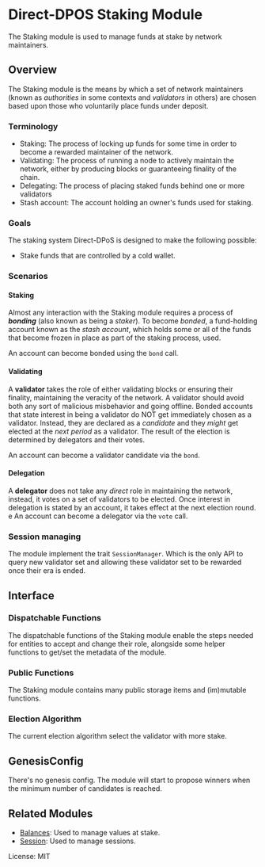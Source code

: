 # Direct-DPOS Staking Module

The Staking module is used to manage funds at stake by network maintainers.

## Overview

The Staking module is the means by which a set of network maintainers (known as _authorities_ in
some contexts and _validators_ in others) are chosen based upon those who voluntarily place
funds under deposit.

### Terminology

- Staking: The process of locking up funds for some time in order to become a rewarded maintainer of the network.
- Validating: The process of running a node to actively maintain the network, either by
  producing blocks or guaranteeing finality of the chain.
- Delegating: The process of placing staked funds behind one or more validators 
- Stash account: The account holding an owner's funds used for staking.

### Goals

The staking system Direct-DPoS is designed to make the following possible:

- Stake funds that are controlled by a cold wallet.

### Scenarios

#### Staking

Almost any interaction with the Staking module requires a process of _**bonding**_ (also known
as being a _staker_). To become *bonded*, a fund-holding account known as the _stash account_,
which holds some or all of the funds that become frozen in place as part of the staking process,
used.

An account can become bonded using the `bond` call.


#### Validating

A **validator** takes the role of either validating blocks or ensuring their finality,
maintaining the veracity of the network. A validator should avoid both any sort of malicious
misbehavior and going offline. Bonded accounts that state interest in being a validator do NOT
get immediately chosen as a validator. Instead, they are declared as a _candidate_ and they
_might_ get elected at the _next period_ as a validator. The result of the election is determined
by delegators and their votes.

An account can become a validator candidate via the `bond`.

#### Delegation

A **delegator** does not take any _direct_ role in maintaining the network, instead, it votes on
a set of validators  to be elected. Once interest in delegation is stated by an account, it
takes effect at the next election round. e
An account can become a delegator via the `vote` call.


### Session managing

The module implement the trait `SessionManager`. Which is the only API to query new validator
set and allowing these validator set to be rewarded once their era is ended.

## Interface

### Dispatchable Functions

The dispatchable functions of the Staking module enable the steps needed for entities to accept
and change their role, alongside some helper functions to get/set the metadata of the module.

### Public Functions

The Staking module contains many public storage items and (im)mutable functions.


### Election Algorithm

The current election algorithm select the validator with more stake.


## GenesisConfig

There's no genesis config. The module will start to propose winners when the minimum number of candidates is reached.

## Related Modules

- [Balances](https://docs.rs/pallet-balances/latest/pallet_balances/): Used to manage values at stake.
- [Session](https://docs.rs/pallet-session/latest/pallet_session/): Used to manage sessions. 

License: MIT
